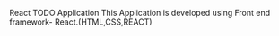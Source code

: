 React TODO Application 
This Application is developed using Front end framework- React.(HTML,CSS,REACT)
